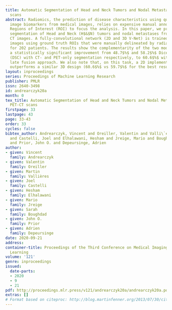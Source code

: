 ```yaml
---
title: Automatic Segmentation of Head and Neck Tumors and Nodal Metastases in PET-CT
  scans
abstract: Radiomics, the prediction of disease characteristics using quantitative
  image biomarkers from medical images, relies on expensive manual annotations of
  Regions of Interest (ROI) to focus the analysis. In this paper, we propose an automatic
  segmentation of Head and Neck (H$&$N) tumors and nodal metastases from FDG-PET and
  CT images. A fully-convolutional network (2D and 3D V-Net) is trained on PET-CT
  images using ground truth ROIs that were manually delineated by radiation oncologists
  for 202 patients. The results show the complementarity of the two modalities with
  a statistically significant improvement from 48.7$%$ and 58.2$%$ Dice Score Coefficients
  (DSC) with CT- and PET-only segmentation respectively, to 60.6$%$ with a bimodal
  late fusion approach. We also note that, on this task, a 2D implementation slightly
  outperforms a similar 3D design (60.6$%$ vs 59.7$%$ for the best results respectively).
layout: inproceedings
series: Proceedings of Machine Learning Research
publisher: PMLR
issn: 2640-3498
id: andrearczyk20a
month: 0
tex_title: Automatic Segmentation of Head and Neck Tumors and Nodal Metastases in
  PET-CT scans
firstpage: 33
lastpage: 43
page: 33-43
order: 33
cycles: false
bibtex_author: Andrearczyk, Vincent and Oreiller, Valentin and Valli\`eres, Martin
  and Castelli, Joel and Elhalawani, Hesham and Jreige, Mario and Boughdad, Sarah
  and Prior, John O. and Depeursinge, Adrien
author:
- given: Vincent
  family: Andrearczyk
- given: Valentin
  family: Oreiller
- given: Martin
  family: Vallières
- given: Joel
  family: Castelli
- given: Hesham
  family: Elhalawani
- given: Mario
  family: Jreige
- given: Sarah
  family: Boughdad
- given: John O.
  family: Prior
- given: Adrien
  family: Depeursinge
date: 2020-09-21
address: 
container-title: Proceedings of the Third Conference on Medical Imaging with Deep
  Learning
volume: '121'
genre: inproceedings
issued:
  date-parts:
  - 2020
  - 9
  - 21
pdf: http://proceedings.mlr.press/v121/andrearczyk20a/andrearczyk20a.pdf
extras: []
# Format based on citeproc: http://blog.martinfenner.org/2013/07/30/citeproc-yaml-for-bibliographies/
---
```

